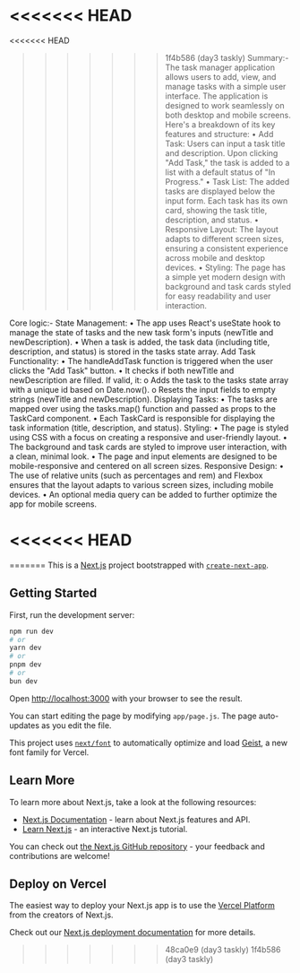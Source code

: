 <<<<<<< HEAD
=======
<<<<<<< HEAD
>>>>>>> 1f4b586 (day3 taskly)
Summary:-
The task manager application allows users to add, view, and manage tasks with a simple user interface. The application is designed to work seamlessly on both desktop and mobile screens. Here's a breakdown of its key features and structure:
•	Add Task: Users can input a task title and description. Upon clicking "Add Task," the task is added to a list with a default status of "In Progress."
•	Task List: The added tasks are displayed below the input form. Each task has its own card, showing the task title, description, and status.
•	Responsive Layout: The layout adapts to different screen sizes, ensuring a consistent experience across mobile and desktop devices.
•	Styling: The page has a simple yet modern design with background and task cards styled for easy readability and user interaction.

Core logic:-
State Management:
•	The app uses React's useState hook to manage the state of tasks and the new task form's inputs (newTitle and newDescription).
•	When a task is added, the task data (including title, description, and status) is stored in the tasks state array.
Add Task Functionality:
•	The handleAddTask function is triggered when the user clicks the "Add Task" button.
•	It checks if both newTitle and newDescription are filled. If valid, it:
o	Adds the task to the tasks state array with a unique id based on Date.now().
o	Resets the input fields to empty strings (newTitle and newDescription).
Displaying Tasks:
•	The tasks are mapped over using the tasks.map() function and passed as props to the TaskCard component.
•	Each TaskCard is responsible for displaying the task information (title, description, and status).
Styling:
•	The page is styled using CSS with a focus on creating a responsive and user-friendly layout.
•	The background and task cards are styled to improve user interaction, with a clean, minimal look.
•	The page and input elements are designed to be mobile-responsive and centered on all screen sizes.
Responsive Design:
•	The use of relative units (such as percentages and rem) and Flexbox ensures that the layout adapts to various screen sizes, including mobile devices.
•	An optional media query can be added to further optimize the app for mobile screens.

<<<<<<< HEAD
=======
=======
This is a [Next.js](https://nextjs.org) project bootstrapped with [`create-next-app`](https://nextjs.org/docs/app/api-reference/cli/create-next-app).

## Getting Started

First, run the development server:

```bash
npm run dev
# or
yarn dev
# or
pnpm dev
# or
bun dev
```

Open [http://localhost:3000](http://localhost:3000) with your browser to see the result.

You can start editing the page by modifying `app/page.js`. The page auto-updates as you edit the file.

This project uses [`next/font`](https://nextjs.org/docs/app/building-your-application/optimizing/fonts) to automatically optimize and load [Geist](https://vercel.com/font), a new font family for Vercel.

## Learn More

To learn more about Next.js, take a look at the following resources:

- [Next.js Documentation](https://nextjs.org/docs) - learn about Next.js features and API.
- [Learn Next.js](https://nextjs.org/learn) - an interactive Next.js tutorial.

You can check out [the Next.js GitHub repository](https://github.com/vercel/next.js) - your feedback and contributions are welcome!

## Deploy on Vercel

The easiest way to deploy your Next.js app is to use the [Vercel Platform](https://vercel.com/new?utm_medium=default-template&filter=next.js&utm_source=create-next-app&utm_campaign=create-next-app-readme) from the creators of Next.js.

Check out our [Next.js deployment documentation](https://nextjs.org/docs/app/building-your-application/deploying) for more details.
>>>>>>> 48ca0e9 (day3 taskly)
>>>>>>> 1f4b586 (day3 taskly)

